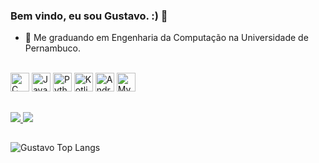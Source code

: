 ### Bem vindo, eu sou Gustavo. :) 👋

- 🔭 Me graduando em Engenharia da Computação na Universidade de Pernambuco.




<div style="display: inline_block"> <br>
  <img alling="center" height="30" widht="40" alt= "C" src="https://cdn.jsdelivr.net/gh/devicons/devicon/icons/c/c-original.svg"/>
  <img alling="center" height="30" widht="40" alt="Java" src="https://cdn.jsdelivr.net/gh/devicons/devicon/icons/java/java-original.svg" />
  <img alling="center" height="30" widht="40" alt= "Python" src="https://cdn.jsdelivr.net/gh/devicons/devicon/icons/python/python-original.svg" />
  <img alling="center" height="30" widht="40" alt= "Kotlin" src="https://cdn.jsdelivr.net/gh/devicons/devicon/icons/kotlin/kotlin-original.svg" />
  <img alling="center" height="30" widht="40" alt= "Android" src="https://cdn.jsdelivr.net/gh/devicons/devicon/icons/android/android-original.svg"/>
  <img alling="center" height="30" widht="40" alt= "MySql" src="https://cdn.jsdelivr.net/gh/devicons/devicon/icons/mysql/mysql-original-wordmark.svg" />
          
           
          
  </div>
  
  ##
  <div>
   <a href= "mailto:gustavoprto@gmail.com"> <img src= "https://img.shields.io/badge/Gmail-D14836?style=for-the-badge&logo=gmail&logoColor=white" target="_blank"> </a> 
   <a href= "https://www.linkedin.com/in/gustavo-porto-953209221/"> <img src="https://img.shields.io/badge/LinkedIn-0077B5?style=for-the-badge&logo=linkedin&logoColor=white" target="_blank"> </a>
  </div>
  
##
![Gustavo Top Langs](https://github-readme-stats.vercel.app/api/top-langs/?username=gustavoapc&layout=compact)

